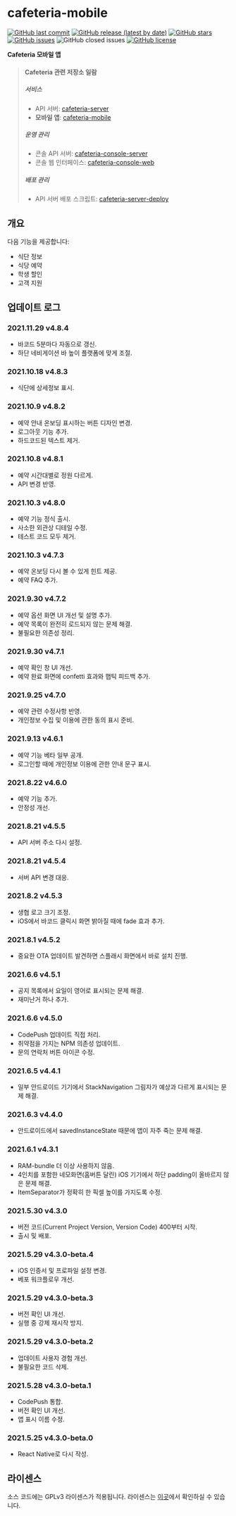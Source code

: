 # cafeteria-mobile

[![GitHub last commit](https://img.shields.io/github/last-commit/inu-appcenter/cafeteria-mobile)](https://github.com/inu-appcenter/cafeteria-mobile/commits)
[![GitHub release (latest by date)](https://img.shields.io/github/v/release/inu-appcenter/cafeteria-mobile)](https://github.com/inu-appcenter/cafeteria-mobile/releases/latest)
[![GitHub stars](https://img.shields.io/github/stars/inu-appcenter/cafeteria-mobile?style=shield)](https://github.com/inu-appcenter/cafeteria-mobile/stargazers)
[![GitHub issues](https://img.shields.io/github/issues/inu-appcenter/cafeteria-mobile)](https://github.com/inu-appcenter/cafeteria-mobile/issues)
![GitHub closed issues](https://img.shields.io/github/issues-closed/inu-appcenter/cafeteria-mobile)
[![GitHub license](https://img.shields.io/github/license/inu-appcenter/cafeteria-mobile)](https://github.com/inu-appcenter/cafeteria-mobile/blob/master/LICENSE)

**Cafeteria 모바일 앱**

> #### Cafeteria 관련 저장소 일람
>
> ##### 서비스
> - API 서버: [cafeteria-server](https://github.com/inu-appcenter/cafeteria-server)
> - **모바일 앱**: [cafeteria-mobile](https://github.com/inu-appcenter/cafeteria-mobile)
>
> ##### 운영 관리
> - 콘솔 API 서버: [cafeteria-console-server](https://github.com/inu-appcenter/cafeteria-console-server)
> - 콘솔 웹 인터페이스: [cafeteria-console-web](https://github.com/inu-appcenter/cafeteria-console-web)
>
> ##### 배포 관리
> - API 서버 배포 스크립트: [cafeteria-server-deploy](https://github.com/inu-appcenter/cafeteria-server-deploy)

## 개요

다음 기능을 제공합니다:

- 식단 정보
- 식당 예약
- 학생 할인
- 고객 지원

## 업데이트 로그

### 2021.11.29 v4.8.4
- 바코드 5분마다 자동으로 갱신.
- 하단 네비게이션 바 높이 플랫폼에 맞게 조절.

### 2021.10.18 v4.8.3
- 식단에 상세정보 표시.

### 2021.10.9 v4.8.2
- 예약 안내 온보딩 표시하는 버튼 디자인 변경.
- 로그아웃 기능 추가.
- 하드코드된 텍스트 제거.

### 2021.10.8 v4.8.1
- 예약 시간대별로 정원 다르게.
- API 변경 반영.

### 2021.10.3 v4.8.0
- 예약 기능 정식 출시.
- 사소한 외관상 디테일 수정.
- 테스트 코드 모두 제거.

### 2021.10.3 v4.7.3
- 예약 온보딩 다시 볼 수 있게 힌트 제공.
- 예약 FAQ 추가.

### 2021.9.30 v4.7.2
- 예약 옵션 화면 UI 개선 및 설명 추가.
- 예약 목록이 완전히 로드되지 않는 문제 해결.
- 불필요한 의존성 정리.

### 2021.9.30 v4.7.1
- 예약 확인 창 UI 개선.
- 예약 완료 화면에 confetti 효과와 햅틱 피드백 추가.

### 2021.9.25 v4.7.0
- 예약 관련 수정사항 반영.
- 개인정보 수집 및 이용에 관한 동의 표시 준비.

### 2021.9.13 v4.6.1
- 예약 기능 베타 일부 공개.
- 로그인할 때에 개인정보 이용에 관한 안내 문구 표시.

### 2021.8.22 v4.6.0
- 예약 기능 추가.
- 안정성 개선.

### 2021.8.21 v4.5.5
- API 서버 주소 다시 설정. 

### 2021.8.21 v4.5.4
- 서버 API 변경 대응.

### 2021.8.2 v4.5.3 
- 생협 로고 크기 조정.
- iOS에서 바코드 클릭시 화면 밝아질 때에 fade 효과 추가.

### 2021.8.1 v4.5.2
- 중요한 OTA 업데이트 발견하면 스플래시 화면에서 바로 설치 진행.

### 2021.6.6 v4.5.1
- 공지 목록에서 요일이 영어로 표시되는 문제 해결.
- 재미난거 하나 추가.

### 2021.6.6 v4.5.0
- CodePush 업데이트 직접 처리.
- 취약점을 가지는 NPM 의존성 업데이트.
- 문의 연락처 버튼 아이콘 수정.

### 2021.6.5 v4.4.1
- 일부 안드로이드 기기에서 StackNavigation 그림자가 예상과 다르게 표시되는 문제 해결.

### 2021.6.3 v4.4.0
- 안드로이드에서 savedInstanceState 때문에 앱이 자주 죽는 문제 해결.

### 2021.6.1 v4.3.1
- RAM-bundle 더 이상 사용하지 않음.
- 4인치를 포함한 네모화면(홈버튼 달린) iOS 기기에서 하단 padding이 올바르지 않은 문제 해결.
- ItemSeparator가 정확히 한 픽셀 높이를 가지도록 수정.

### 2021.5.30 v4.3.0
- 버전 코드(Current Project Version, Version Code) 400부터 시작.
- 출시 및 배포.

### 2021.5.29 v4.3.0-beta.4
- iOS 인증서 및 프로파일 설정 변경.
- 베포 워크플로우 개선.

### 2021.5.29 v4.3.0-beta.3
- 버전 확인 UI 개선.
- 실행 중 강제 재시작 방지.

### 2021.5.29 v4.3.0-beta.2
- 업데이트 사용자 경험 개선.
- 불필요한 코드 삭제.

### 2021.5.28 v4.3.0-beta.1
- CodePush 통합.
- 버전 확인 UI 개선.
- 앱 표시 이름 수정.

### 2021.5.25 v4.3.0-beta.0
- React Native로 다시 작성.

## 라이센스

소스 코드에는 GPLv3 라이센스가 적용됩니다. 라이센스는 [이곳](/LICENSE)에서 확인하실 수 있습니다.
